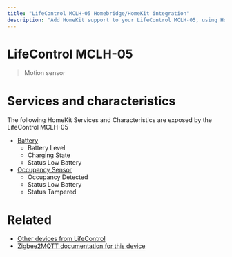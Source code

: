 ```yaml
---
title: "LifeControl MCLH-05 Homebridge/HomeKit integration"
description: "Add HomeKit support to your LifeControl MCLH-05, using Homebridge, Zigbee2MQTT and homebridge-z2m."
---
```

<!---
This file has been GENERATED using src/docgen/docgen.ts
DO NOT EDIT THIS FILE MANUALLY!
-->
# LifeControl MCLH-05
> Motion sensor


# Services and characteristics
The following HomeKit Services and Characteristics are exposed by
the LifeControl MCLH-05

* [Battery](../../battery.md)
  * Battery Level
  * Charging State
  * Status Low Battery
* [Occupancy Sensor](../../sensors.md)
  * Occupancy Detected
  * Status Low Battery
  * Status Tampered


# Related
* [Other devices from LifeControl](../index.md#lifecontrol)
* [Zigbee2MQTT documentation for this device](https://www.zigbee2mqtt.io/devices/MCLH-05.html)